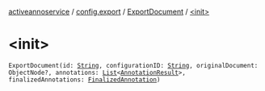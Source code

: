 [activeannoservice](../../index.md) / [config.export](../index.md) / [ExportDocument](index.md) / [&lt;init&gt;](./-init-.md)

# &lt;init&gt;

`ExportDocument(id: `[`String`](https://kotlinlang.org/api/latest/jvm/stdlib/kotlin/-string/index.html)`, configurationID: `[`String`](https://kotlinlang.org/api/latest/jvm/stdlib/kotlin/-string/index.html)`, originalDocument: ObjectNode?, annotations: `[`List`](https://kotlinlang.org/api/latest/jvm/stdlib/kotlin.collections/-list/index.html)`<`[`AnnotationResult`](../../document.annotation/-annotation-result/index.md)`>, finalizedAnnotations: `[`FinalizedAnnotation`](../../document.annotation/-finalized-annotation/index.md)`)`
